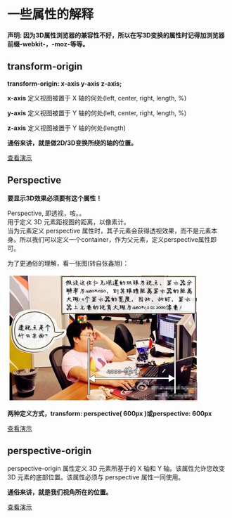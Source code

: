 # 一些属性的解释

**声明: 因为3D属性浏览器的兼容性不好，所以在写3D变换的属性时记得加浏览器前缀-webkit-，-moz-等等。**

## transform-origin

**transform-origin: x-axis y-axis z-axis;**    

**x-axis**  定义视图被置于 X 轴的何处(left, center, right, length, %)     

**y-axis**  定义视图被置于 Y 轴的何处(left, center, right, length, %)    

**z-axis**  定义视图被置于 Y 轴的何处(length)    

**通俗来讲，就是做2D/3D变换所绕的轴的位置。**    

[查看演示](http://www.w3school.com.cn/example/css3/demo_css3_transform-origin.html)    

## Perspective

**要显示3D效果必须要有这个属性！**    

Perspective, 即透视，咳。。    
用于定义 3D 元素距视图的距离，以像素计。    
当为元素定义 perspective 属性时，其子元素会获得透视效果，而不是元素本身。所以我们可以定义一个container，作为父元素，定义perspective属性即可。    

为了更通俗的理解，看一张图(转自张鑫旭)：

![perspective](img/3d-distance.jpg)    

**两种定义方式，transform: perspective( 600px )或perspective: 600px**

[查看演示](http://www.zhangxinxu.com/study/201209/transform-perspective-translateZ.html)    

## perspective-origin

perspective-origin 属性定义 3D 元素所基于的 X 轴和 Y 轴。该属性允许您改变 3D 元素的底部位置。该属性必须与 perspective 属性一同使用。    

**通俗来讲，就是我们视角所在的位置。**    

[查看演示](http://www.runoob.com/try/try.php?filename=trycss3_perspective-origin_inuse)    


